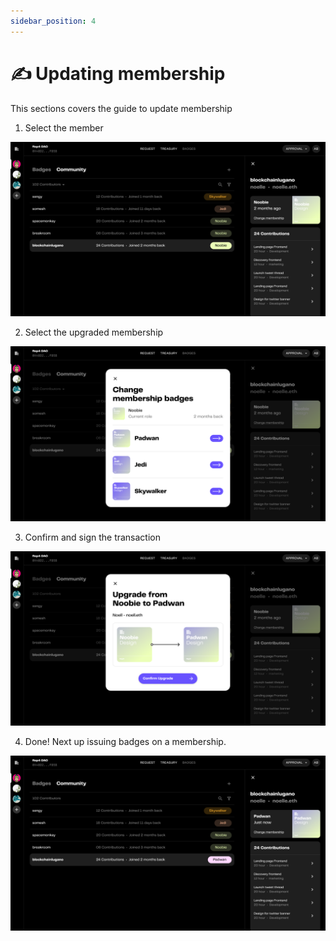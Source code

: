 ```yaml
---
sidebar_position: 4
---
```


# ✍️ Updating membership

This sections covers the guide to update membership
1. Select the member

![1](./img/updating/1.png)

2. Select the upgraded membership

![2](./img/updating/2.png)

3. Confirm and sign the transaction

![3](./img/updating/3.png)

4. Done! Next up issuing badges on a membership.

![4](./img/updating/4.png)
